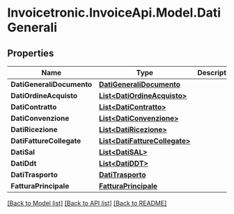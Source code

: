 # Invoicetronic.InvoiceApi.Model.DatiGenerali

## Properties

Name | Type | Description | Notes
------------ | ------------- | ------------- | -------------
**DatiGeneraliDocumento** | [**DatiGeneraliDocumento**](DatiGeneraliDocumento.md) |  | [optional] 
**DatiOrdineAcquisto** | [**List&lt;DatiOrdineAcquisto&gt;**](DatiOrdineAcquisto.md) |  | [optional] 
**DatiContratto** | [**List&lt;DatiContratto&gt;**](DatiContratto.md) |  | [optional] 
**DatiConvenzione** | [**List&lt;DatiConvenzione&gt;**](DatiConvenzione.md) |  | [optional] 
**DatiRicezione** | [**List&lt;DatiRicezione&gt;**](DatiRicezione.md) |  | [optional] 
**DatiFattureCollegate** | [**List&lt;DatiFattureCollegate&gt;**](DatiFattureCollegate.md) |  | [optional] 
**DatiSal** | [**List&lt;DatiSAL&gt;**](DatiSAL.md) |  | [optional] 
**DatiDdt** | [**List&lt;DatiDDT&gt;**](DatiDDT.md) |  | [optional] 
**DatiTrasporto** | [**DatiTrasporto**](DatiTrasporto.md) |  | [optional] 
**FatturaPrincipale** | [**FatturaPrincipale**](FatturaPrincipale.md) |  | [optional] 

[[Back to Model list]](../README.md#documentation-for-models) [[Back to API list]](../README.md#documentation-for-api-endpoints) [[Back to README]](../README.md)

